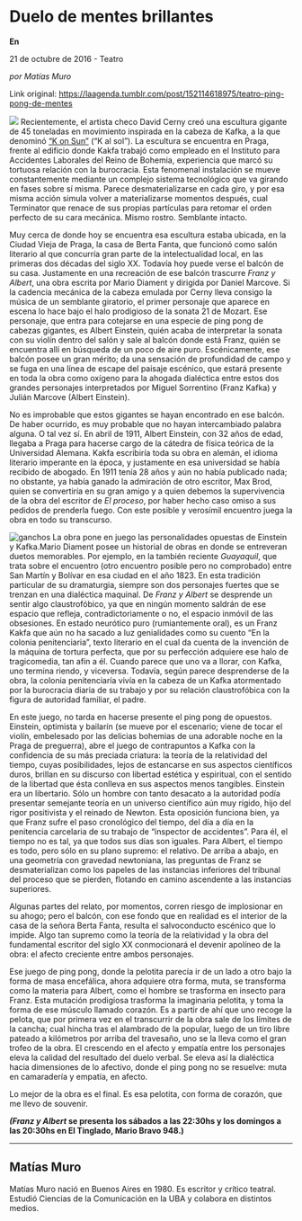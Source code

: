 # Duelo de mentes brillantes

**En**

21 de octubre de 2016 - Teatro

_por Matías Muro_

Link original: https://laagenda.tumblr.com/post/152114618975/teatro-ping-pong-de-mentes

![](https://64.media.tumblr.com/03cbdf797fc099651ba1b7f823b4e808/tumblr_inline_pjzz1phWJ01t6q87u_500.jpg)
Recientemente, el artista checo David Cerny creó una escultura gigante de 45 toneladas en movimiento inspirada en la cabeza de Kafka, a la que denominó [“K on Sun”](https://www.youtube.com/watch?v=Nm15Qb4NFwg) (“K al sol”). La escultura se encuentra en Praga, frente al edificio donde Kakfa trabajó como empleado en el Instituto para Accidentes Laborales del Reino de Bohemia, experiencia que marcó su tortuosa relación con la burocracia. Esta fenomenal instalación se mueve constantemente mediante un complejo sistema tecnológico que va girando en fases sobre sí misma. Parece desmaterializarse en cada giro, y por esa misma acción simula volver a materializarse momentos después, cual Terminator que renace de sus propias partículas para retomar el orden perfecto de su cara mecánica. Mismo rostro. Semblante intacto.

Muy cerca de donde hoy se encuentra esa escultura estaba ubicada, en la Ciudad Vieja de Praga, la casa de Berta Fanta, que funcionó como salón literario al que concurría gran parte de la intelectualidad local, en las primeras dos décadas del siglo XX. Todavía hoy puede verse el balcón de su casa. Justamente en una recreación de ese balcón trascurre *Franz y Albert*, una obra escrita por Mario Diament y dirigida por Daniel Marcove. Si la cadencia mecánica de la cabeza emulada por Cerny lleva consigo la música de un semblante giratorio, el primer personaje que aparece en escena lo hace bajo el halo prodigioso de la sonata 21 de Mozart. Ese personaje, que entra para cotejarse en una especie de ping pong de cabezas gigantes, es Albert Einstein, quién acaba de interpretar la sonata con su violín dentro del salón y sale al balcón donde está Franz, quién se encuentra allí en búsqueda de un poco de aire puro. Escénicamente, ese balcón posee un gran mérito; da una sensación de profundidad de campo y se fuga en una línea de escape del paisaje escénico, que estará presente en toda la obra como oxígeno para la ahogada dialéctica entre estos dos grandes personajes interpretados por Miguel Sorrentino (Franz Kafka) y Julián Marcove (Albert Einstein).

No es improbable que estos gigantes se hayan encontrado en ese balcón. De haber ocurrido, es muy probable que no hayan intercambiado palabra alguna. O tal vez sí. En abril de 1911, Albert Einstein, con 32 años de edad, llegaba a Praga para hacerse cargo de la cátedra de física teórica de la Universidad Alemana. Kakfa escribiría toda su obra en alemán, el idioma literario imperante en la época, y justamente en esa universidad se había recibido de abogado. En 1911 tenía 28 años y aún no había publicado nada; no obstante, ya había ganado la admiración de otro escritor, Max Brod, quien se convertiría en su gran amigo y a quien debemos la supervivencia de la obra del escritor de *El proceso*, por haber hecho caso omiso a sus pedidos de prenderla fuego. Con este posible y verosímil encuentro juega la obra en todo su transcurso.

![ganchos](https://64.media.tumblr.com/cf2f238b9bfa3d1f274d05291d458557/tumblr_inline_pjzz1pBVuF1t6q87u_500.jpg) La obra pone en juego las personalidades opuestas de Einstein y Kafka.Mario Diament posee un historial de obras en donde se entreveran duetos memorables. Por ejemplo, en la también reciente *Guayaquil*, que trata sobre el encuentro (otro encuentro posible pero no comprobado) entre San Martín y Bolívar en esa ciudad en el año 1823. En esta tradición particular de su dramaturgia, siempre son dos personajes fuertes que se trenzan en una dialéctica maquinal. De *Franz y Albert* se desprende un sentir algo claustrofóbico, ya que en ningún momento saldrán de ese espacio que refleja, contradictoriamente o no, el espacio inmóvil de las obsesiones. En estado neurótico puro (rumiantemente oral), es un Franz Kakfa que aún no ha sacado a luz genialidades como su cuento “En la colonia penitenciaria”, texto literario en el cual da cuenta de la invención de la máquina de tortura perfecta, que por su perfección adquiere ese halo de tragicomedia, tan afín a él. Cuando parece que uno va a llorar, con Kafka, uno termina riendo, y viceversa. Todavía, según parece desprenderse de la obra, la colonia penitenciaría vivía en la cabeza de un Kafka atormentado por la burocracia diaria de su trabajo y por su relación claustrofóbica con la figura de autoridad familiar, el padre.

En este juego, no tarda en hacerse presente el ping pong de opuestos. Einstein, optimista y bailarín (se mueve por el escenario; viene de tocar el violín, embelesado por las delicias bohemias de una adorable noche en la Praga de preguerra), abre el juego de contrapuntos a Kafka con la confidencia de su más preciada criatura: la teoría de la relatividad del tiempo, cuyas posibilidades, lejos de estancarse en sus aspectos científicos duros, brillan en su discurso con libertad estética y espiritual, con el sentido de la libertad que ésta conlleva en sus aspectos menos tangibles. Einstein era un libertario. Sólo un hombre con tanto desacato a la autoridad podía presentar semejante teoría en un universo científico aún muy rígido, hijo del rigor positivista y el reinado de Newton. Esta oposición funciona bien, ya que Franz sufre el paso cronológico del tiempo, del día a día en la penitencia carcelaria de su trabajo de “inspector de accidentes”. Para él, el tiempo no es tal, ya que todos sus días son iguales. Para Albert, el tiempo es todo, pero sólo en su plano supremo: el relativo. De arriba a abajo, en una geometría con gravedad newtoniana, las preguntas de Franz se desmaterializan como los papeles de las instancias inferiores del tribunal del proceso que se pierden, flotando en camino ascendente a las instancias superiores.

Algunas partes del relato, por momentos, corren riesgo de implosionar en su ahogo; pero el balcón, con ese fondo que en realidad es el interior de la casa de la señora Berta Fanta, resulta el salvoconducto escénico que lo impide. Algo tan supremo como la teoría de la relatividad y la obra del fundamental escritor del siglo XX conmocionará el devenir apolíneo de la obra: el afecto creciente entre ambos personajes.

Ese juego de ping pong, donde la pelotita parecía ir de un lado a otro bajo la forma de masa encefálica, ahora adquiere otra forma, muta, se transforma como la materia para Albert, como el hombre se trasforma en insecto para Franz. Esta mutación prodigiosa trasforma la imaginaria pelotita, y toma la forma de ese músculo llamado corazón. Es a partir de ahí que uno recoge la pelota, que por primera vez en el transcurrir de la obra sale de los límites de la cancha; cual hincha tras el alambrado de la popular, luego de un tiro libre pateado a kilómetros por arriba del travesaño, uno se la lleva como el gran trofeo de la obra. El crescendo en el afecto y empatía entre los personajes eleva la calidad del resultado del duelo verbal. Se eleva así la dialéctica hacia dimensiones de lo afectivo, donde el ping pong no se resuelve: muta en camaradería y empatía, en afecto.

Lo mejor de la obra es el final. Es esa pelotita, con forma de corazón, que me llevo de souvenir.

  
***(Franz y Albert* se presenta los sábados a las 22:30hs y los domingos a las 20:30hs en El Tinglado, Mario Bravo 948.)**  




---

Matías Muro
-----------

 Matías Muro nació en Buenos Aires en 1980. Es escritor y crítico teatral. Estudió Ciencias de la Comunicación en la UBA y colabora en distintos medios.

